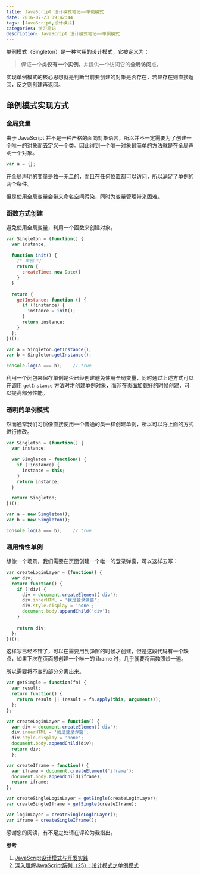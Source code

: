 ```yaml
---
title: JavaScript 设计模式笔记——单例模式
date: 2016-07-23 09:42:44
tags: [JavaScript,设计模式]
categories: 学习笔记
description: JavaScript 设计模式笔记——单例模式
---
```


单例模式（Singleton）是一种常用的设计模式，它被定义为：

> 保证一个类**仅有一个实例**，并提供一个访问它的**全局访问**点。

实现单例模式的核心思想就是判断当前要创建的对象是否存在，若果存在则直接返回，反之则创建再返回。

<!-- more -->

## 单例模式实现方式

### 全局变量

由于 JavaScript 并不是一种严格的面向对象语言，所以并不一定需要为了创建一个唯一的对象而去定义一个类。因此得到一个唯一对象最简单的方法就是在全局声明一个对象。

```javascript
var a = {};
```

在全局声明的变量是独一无二的，而且在任何位置都可以访问，所以满足了单例的两个条件。

但是使用全局变量会带来命名空间污染，同时为变量管理带来困难。

### 函数方式创建

避免使用全局变量，利用一个函数来创建对象。

```javascript
var Singleton = (function() {
  var instance;
  
  function init() {
    /* 单例 */
    return {
      createTime: new Date()
    }
  }
  
  return {
    getInstance: function () {
      if (!instance) {
        instance = init();
      }
      return instance;
    }
  };
})();

var a = Singleton.getInstance();
var b = Singleton.getInstance();

console.log(a === b);    // true
```

利用一个闭包来保存单例是否已经创建避免使用全局变量，同时通过上述方式可以在调用 `getInstance` 方法时才创建单例对象，而非在页面加载好的时候创建，可以提高部分性能。

### 透明的单例模式

然而通常我们习惯像直接使用一个普通的类一样创建单例，所以可以将上面的方式进行修改。

```javascript
var Singleton = (function() {
  var instance;
  
  var Singleton = function() {
    if (!instance) {
      instance = this;
    }
    return instance;
  }

  return Singleton;
})();

var a = new Singleton();
var b = new Singleton();

console.log(a === b);    // true
```

### 通用惰性单例

想像一个场景，我们需要在页面创建一个唯一的登录弹窗，可以这样去写：

```javascript
var createLoginLayer = (function() {
  var div;
  return function() {
    if (!div) {
      div = document.createElement('div');
      div.innerHTML = '我是登录弹窗';
      div.style.display = 'none';
      document.body.appendChild('div');
    }
    
    return div;
  };
})();
```

这样写已经不错了，可以在需要用到弹窗的时候才创建，但是这段代码有一个缺点，如果下次在页面想创建一个唯一的 iframe 时，几乎就要将函数照炒一遍。

所以需要将不变的部分分离出来。

```javascript
var getSingle = function(fn) {
  var result;
  return function() {
    return result || (result = fn.apply(this, arguments));
  };
};

var createLoginLayer = function() {  var div = document.createElement('div');  div.innerHTML = '我是登录浮窗';  div.style.display = 'none';
  document.body.appendChild(div);  return div;￼￼};

var createIframe = function() {
  var iframe = document.createElement('iframe');
  document.body.appendChild(iframe);
  return iframe;
};

var createSingleLoginLayer = getSingle(createLoginLayer);
var createSingleIframe = getSingle(createIframe);

var loginLayer = createSingleLoginLayer();
var iframe = createSingleIframe();
```

感谢您的阅读，有不足之处请在评论为我指出。

**参考**

1. [JavaScript设计模式与开发实践](https://book.douban.com/subject/26382780/)
2. [深入理解JavaScript系列（25）：设计模式之单例模式](http://www.cnblogs.com/TomXu/archive/2012/02/20/2352817.html)
